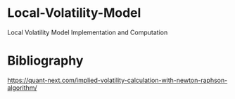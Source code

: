 # Local-Volatility-Model
Local Volatility Model Implementation and Computation




# Bibliography 

https://quant-next.com/implied-volatility-calculation-with-newton-raphson-algorithm/
